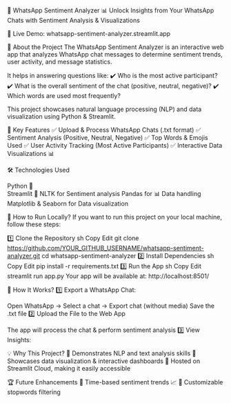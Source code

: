 🚀 WhatsApp Sentiment Analyzer
📊 Unlock Insights from Your WhatsApp Chats with Sentiment Analysis & Visualizations

🔗 Live Demo: whatsapp-sentiment-analyzer.streamlit.app

🌟 About the Project
The WhatsApp Sentiment Analyzer is an interactive web app that analyzes WhatsApp chat messages to determine sentiment trends, user activity, and message statistics.

It helps in answering questions like:
✔️ Who is the most active participant?
✔️ What is the overall sentiment of the chat (positive, neutral, negative)?
✔️ Which words are used most frequently?

This project showcases natural language processing (NLP) and data visualization using Python & Streamlit.

🎯 Key Features
✅ Upload & Process WhatsApp Chats (.txt format)
✅ Sentiment Analysis (Positive, Neutral, Negative)
✅ Top Words & Emojis Used
✅ User Activity Tracking (Most Active Participants)
✅ Interactive Data Visualizations 📊


🛠️ Technologies Used

Python 🐍	
Streamlit 🎨	
NLTK for Sentiment analysis
Pandas for 📊	Data handling
Matplotlib & Seaborn for	Data visualization

🚀 How to Run Locally?
If you want to run this project on your local machine, follow these steps:

1️⃣ Clone the Repository
sh
Copy
Edit
git clone https://github.com/YOUR_GITHUB_USERNAME/whatsapp-sentiment-analyzer.git
cd whatsapp-sentiment-analyzer
2️⃣ Install Dependencies
sh
Copy
Edit
pip install -r requirements.txt
3️⃣ Run the App
sh
Copy
Edit
streamlit run app.py
Your app will be available at: http://localhost:8501/

🎯 How It Works?
1️⃣ Export a WhatsApp Chat:

Open WhatsApp → Select a chat → Export chat (without media)
Save the .txt file
2️⃣ Upload the File to the Web App

The app will process the chat & perform sentiment analysis
3️⃣ View Insights:


💡 Why This Project?
🔹 Demonstrates NLP and text analysis skills
🔹 Showcases data visualization & interactive dashboards
🔹 Hosted on Streamlit Cloud, making it easily accessible


🏆 Future Enhancements
🔹 Time-based sentiment trends 📈
🔹 Customizable stopwords filtering
